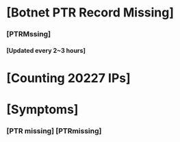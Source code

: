 # [Botnet PTR Record Missing]
### [PTRMssing]
#### [Updated every 2~3 hours]

# [Counting 20227 IPs]

# [Symptoms] 
###   [PTR missing] [PTRmissing]
